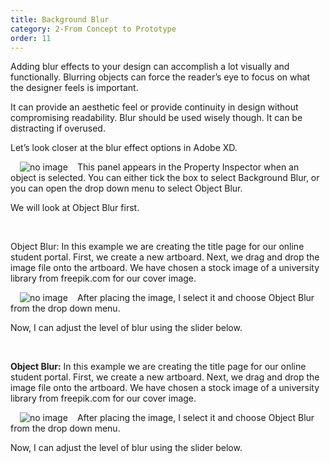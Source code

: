 ```yaml
---
title: Background Blur
category: 2-From Concept to Prototype
order: 11
---  
```

Adding blur effects to your design can accomplish a lot visually and functionally.  Blurring objects can force the reader’s eye to focus on what the designer feels is important.

It can provide an aesthetic feel or provide continuity in design without compromising readability. Blur should be used wisely though. It can be distracting if overused.


Let’s look closer at the blur effect options in Adobe XD.  

<img style="padding: 0px 15px; float: left" src="https://iwilfried.github.io/Adobe-XD-eBook/images/XD-BackBlur-01.png
" alt="no image"/>This panel appears in the Property Inspector when an object is selected. You can either tick the box to select Background Blur, or you can open the drop down menu to select Object Blur.

We will look at Object Blur first.  

&nbsp;   

Object Blur: In this example we are creating the title page for our online student portal. First, we create a new artboard. Next, we drag and drop the image file onto the artboard. We have chosen a stock image of a university library from freepik.com for our cover image.  

<img style="padding: 0px 15px; float: left" src="https://iwilfried.github.io/Adobe-XD-eBook/images/XD-BackBlur-02.png
" alt="no image"/>  


After placing the image, I select it and choose Object Blur from the drop down menu.

Now, I can adjust the level of blur using the slider below.  

 &nbsp;  

**Object Blur:** In this example we are creating the title page for our online student portal. First, we create a new artboard. Next, we drag and drop the image file onto the artboard. We have chosen a stock image of a university library from freepik.com for our cover image.  

<img style="padding: 0px 15px; float: left" src="https://iwilfried.github.io/Adobe-XD-eBook/images/XD-BackBlur-03.png
" alt="no image"/>  

After placing the image, I select it and choose Object Blur from the drop down menu.

Now, I can adjust the level of blur using the slider below.  






&nbsp;   

